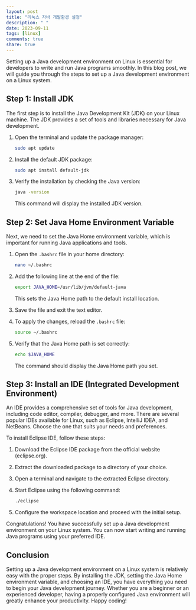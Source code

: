 ```yaml
---
layout: post
title: "리눅스 자바 개발환경 설정"
description: " "
date: 2023-09-11
tags: [linux]
comments: true
share: true
---
```


Setting up a Java development environment on Linux is essential for developers to write and run Java programs smoothly. In this blog post, we will guide you through the steps to set up a Java development environment on a Linux system.

## Step 1: Install JDK

The first step is to install the Java Development Kit (JDK) on your Linux machine. The JDK provides a set of tools and libraries necessary for Java development.

1. Open the terminal and update the package manager:

   ```bash
   sudo apt update
   ```

2. Install the default JDK package:

   ```bash
   sudo apt install default-jdk
   ```

3. Verify the installation by checking the Java version:

   ```bash
   java -version
   ```

   This command will display the installed JDK version.

## Step 2: Set Java Home Environment Variable

Next, we need to set the Java Home environment variable, which is important for running Java applications and tools.

1. Open the `.bashrc` file in your home directory:

   ```bash
   nano ~/.bashrc
   ```

2. Add the following line at the end of the file:

   ```bash
   export JAVA_HOME=/usr/lib/jvm/default-java
   ```

   This sets the Java Home path to the default install location.

3. Save the file and exit the text editor.

4. To apply the changes, reload the `.bashrc` file:

   ```bash
   source ~/.bashrc
   ```

5. Verify that the Java Home path is set correctly:

   ```bash
   echo $JAVA_HOME
   ```

   The command should display the Java Home path you set.

## Step 3: Install an IDE (Integrated Development Environment)

An IDE provides a comprehensive set of tools for Java development, including code editor, compiler, debugger, and more. There are several popular IDEs available for Linux, such as Eclipse, IntelliJ IDEA, and NetBeans. Choose the one that suits your needs and preferences.

To install Eclipse IDE, follow these steps:

1. Download the Eclipse IDE package from the official website (eclipse.org).

2. Extract the downloaded package to a directory of your choice.

3. Open a terminal and navigate to the extracted Eclipse directory.

4. Start Eclipse using the following command:

   ```bash
   ./eclipse
   ```

5. Configure the workspace location and proceed with the initial setup.

Congratulations! You have successfully set up a Java development environment on your Linux system. You can now start writing and running Java programs using your preferred IDE.

## Conclusion

Setting up a Java development environment on a Linux system is relatively easy with the proper steps. By installing the JDK, setting the Java Home environment variable, and choosing an IDE, you have everything you need to begin your Java development journey. Whether you are a beginner or an experienced developer, having a properly configured Java environment will greatly enhance your productivity. Happy coding!